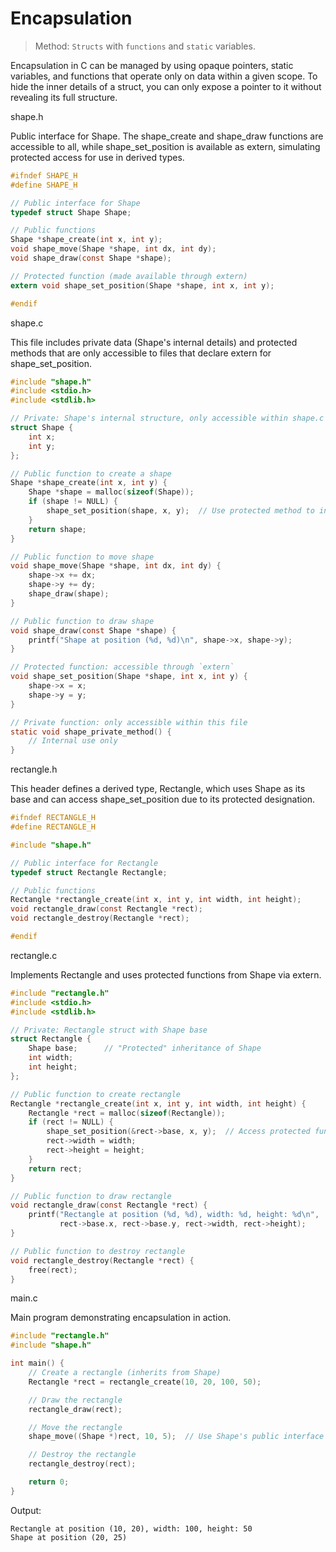 # Encapsulation
> Method: `Structs` with `functions` and `static` variables.

Encapsulation in C can be managed by using opaque pointers, static variables, and functions that operate only on data within a given scope. To hide the inner details of a struct, you can only expose a pointer to it without revealing its full structure.

shape.h

Public interface for Shape. The shape_create and shape_draw functions are accessible to all, while shape_set_position is available as extern, simulating protected access for use in derived types.

```c
#ifndef SHAPE_H
#define SHAPE_H

// Public interface for Shape
typedef struct Shape Shape;

// Public functions
Shape *shape_create(int x, int y);
void shape_move(Shape *shape, int dx, int dy);
void shape_draw(const Shape *shape);

// Protected function (made available through extern)
extern void shape_set_position(Shape *shape, int x, int y);

#endif
```

shape.c

This file includes private data (Shape's internal details) and protected methods that are only accessible to files that declare extern for shape_set_position.

```c
#include "shape.h"
#include <stdio.h>
#include <stdlib.h>

// Private: Shape's internal structure, only accessible within shape.c
struct Shape {
    int x;
    int y;
};

// Public function to create a shape
Shape *shape_create(int x, int y) {
    Shape *shape = malloc(sizeof(Shape));
    if (shape != NULL) {
        shape_set_position(shape, x, y);  // Use protected method to initialize
    }
    return shape;
}

// Public function to move shape
void shape_move(Shape *shape, int dx, int dy) {
    shape->x += dx;
    shape->y += dy;
    shape_draw(shape);
}

// Public function to draw shape
void shape_draw(const Shape *shape) {
    printf("Shape at position (%d, %d)\n", shape->x, shape->y);
}

// Protected function: accessible through `extern`
void shape_set_position(Shape *shape, int x, int y) {
    shape->x = x;
    shape->y = y;
}

// Private function: only accessible within this file
static void shape_private_method() {
    // Internal use only
}
```

rectangle.h

This header defines a derived type, Rectangle, which uses Shape as its base and can access shape_set_position due to its protected designation.

```c
#ifndef RECTANGLE_H
#define RECTANGLE_H

#include "shape.h"

// Public interface for Rectangle
typedef struct Rectangle Rectangle;

// Public functions
Rectangle *rectangle_create(int x, int y, int width, int height);
void rectangle_draw(const Rectangle *rect);
void rectangle_destroy(Rectangle *rect);

#endif
```

rectangle.c

Implements Rectangle and uses protected functions from Shape via extern.

```c
#include "rectangle.h"
#include <stdio.h>
#include <stdlib.h>

// Private: Rectangle struct with Shape base
struct Rectangle {
    Shape base;      // "Protected" inheritance of Shape
    int width;
    int height;
};

// Public function to create rectangle
Rectangle *rectangle_create(int x, int y, int width, int height) {
    Rectangle *rect = malloc(sizeof(Rectangle));
    if (rect != NULL) {
        shape_set_position(&rect->base, x, y);  // Access protected function
        rect->width = width;
        rect->height = height;
    }
    return rect;
}

// Public function to draw rectangle
void rectangle_draw(const Rectangle *rect) {
    printf("Rectangle at position (%d, %d), width: %d, height: %d\n",
           rect->base.x, rect->base.y, rect->width, rect->height);
}

// Public function to destroy rectangle
void rectangle_destroy(Rectangle *rect) {
    free(rect);
}
```

main.c

Main program demonstrating encapsulation in action.

```c
#include "rectangle.h"
#include "shape.h"

int main() {
    // Create a rectangle (inherits from Shape)
    Rectangle *rect = rectangle_create(10, 20, 100, 50);

    // Draw the rectangle
    rectangle_draw(rect);

    // Move the rectangle
    shape_move((Shape *)rect, 10, 5);  // Use Shape's public interface

    // Destroy the rectangle
    rectangle_destroy(rect);

    return 0;
}
```

Output:

```plaintext
Rectangle at position (10, 20), width: 100, height: 50
Shape at position (20, 25)
```

